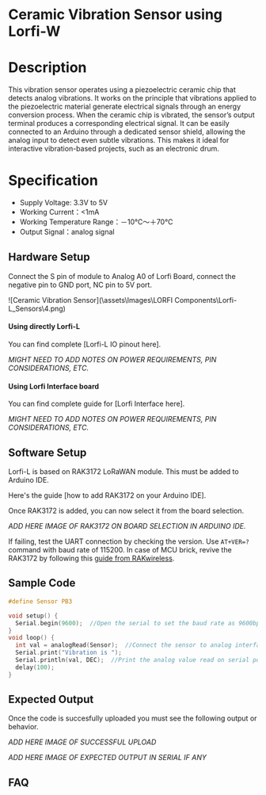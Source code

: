 # Ceramic Vibration Sensor using Lorfi-W

# Description

This vibration sensor operates using a piezoelectric ceramic chip that detects analog vibrations. It works on the principle that vibrations applied to the piezoelectric material generate electrical signals through an energy conversion process. When the ceramic chip is vibrated, the sensor’s output terminal produces a corresponding electrical signal. It can be easily connected to an Arduino through a dedicated sensor shield, allowing the analog input to detect even subtle vibrations. This makes it ideal for interactive vibration-based projects, such as an electronic drum.

# Specification

- Supply Voltage: 3.3V to 5V
- Working Current：<1mA
- Working Temperature Range：－10℃～＋70℃
- Output Signal：analog signal

## Hardware Setup

Connect the S pin of module to Analog A0 of Lorfi Board, connect the negative pin to GND port, NC pin to 5V port.

![Ceramic Vibration Sensor](\assets\Images\LORFI Components\Lorfi-L_Sensors\4.png)

#### Using directly Lorfi-L

You can find complete [Lorfi-L IO pinout here].

*MIGHT NEED TO ADD NOTES ON POWER REQUIREMENTS, PIN CONSIDERATIONS, ETC.*

#### Using Lorfi Interface board

You can find complete guide for [Lorfi Interface here].

*MIGHT NEED TO ADD NOTES ON POWER REQUIREMENTS, PIN CONSIDERATIONS, ETC.*

## Software Setup

Lorfi-L is based on RAK3172 LoRaWAN module. This must be added to Arduino IDE.

Here's the guide [how to add RAK3172 on your Arduino IDE].

Once RAK3172 is added, you can now select it from the board selection.

*ADD HERE IMAGE OF RAK3172 ON BOARD SELECTION IN ARDUINO IDE.*

If failing, test the UART connection by checking the version. Use `AT+VER=?` command with baud rate of 115200. In case of MCU brick, revive the RAK3172 by following this [guide from RAKwireless](https://learn.rakwireless.com/hc/en-us/articles/26687606549911-How-To-Guide-STM32CubeProgrammer-for-RAK-Modules).

## **Sample Code**
```c
#define Sensor PB3

void setup() {
  Serial.begin(9600);  //Open the serial to set the baud rate as 9600bps
}
void loop() {
  int val = analogRead(Sensor);  //Connect the sensor to analog interface A0
  Serial.print("Vibration is ");
  Serial.println(val, DEC);  //Print the analog value read on serial port
  delay(100);
}
```

## Expected Output

Once the code is succesfully uploaded you must see the following output or behavior.

*ADD HERE IMAGE OF SUCCESSFUL UPLOAD*

*ADD HERE IMAGE OF EXPECTED OUTPUT IN SERIAL IF ANY*

## FAQ
